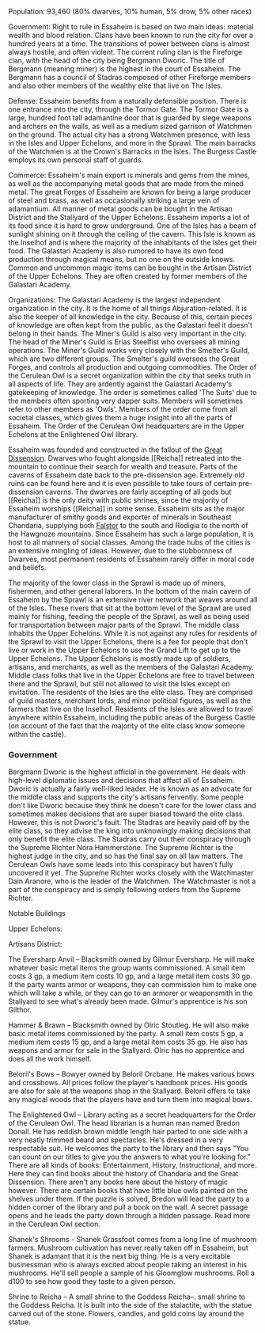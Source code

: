 Population: 93,460 (80% dwarves, 10% human, 5% drow, 5% other races)

Government: Right to rule in Essaheim is based on two main ideas: material wealth and blood relation. Clans have been known to run the city for over a hundred years at a time. The transitions of power between clans is almost always hostile, and often violent. The current ruling clan is the Fireforge clan, with the head of the city being Bergmann Dworic. The title of Bergmann (meaning miner) is the highest in the court of Essaheim. The Bergmann has a council of Stadras composed of other Fireforge members and also other members of the wealthy elite that live on The Isles.

Defense: Essaheim benefits from a naturally defensible position. There is one entrance into the city, through the Tormor Gate. The Tormor Gate is a large, hundred foot tall adamantine door that is guarded by siege weapons and archers on the walls, as well as a medium sized garrison of Watchmen on the ground. The actual city has a strong Watchmen presence, with less in the Isles and Upper Echelons, and more in the Sprawl. The main barracks of the Watchmen is at the Crown's Barracks in the Isles. The Burgess Castle employs its own personal staff of guards.

Commerce: Essaheim's main export is minerals and gems from the mines, as well as the accompanying metal goods that are made from the mined metal. The great Forges of Essaheim are known for being a large producer of steel and brass, as well as occasionally striking a large vein of adamantium. All manner of metal goods can be bought in the Artisan District and the Stallyard of the Upper Echelons. Essaheim imports a lot of its food since it is hard to grow underground. One of the Isles has a beam of sunlight shining on it through the ceiling of the cavern. This Isle is known as the Inselhof and is where the majority of the inhabitants of the Isles get their food. The Galastari Academy is also rumored to have its own food production through magical means, but no one on the outside knows. Common and uncommon magic items can be bought in the Artisan District of the Upper Echelons. They are often created by former members of the Galastari Academy.

Organizations: The Galastari Academy is the largest independent organization in the city. It is the home of all things Abjuration-related. It is also the keeper of all knowledge in the city. Because of this, certain pieces of knowledge are often kept from the public, as the Galastari feel it doesn't belong in their hands. The Miner's Guild is also very important in the city. The head of the Miner's Guild is Erias Steelfist who oversees all mining operations. The Miner's Guild works very closely with the Smelter's Guild, which are two different groups. The Smelter's guild oversees the Great Forges, and controls all production and outgoing commodities. The Order of the Cerulean Owl is a secret organization within the city that seeks truth in all aspects of life. They are ardently against the Galastari Academy's gatekeeping of knowledge. The order is sometimes called 'The Suits' due to the members often sporting very dapper suits. Members will sometimes refer to other members as 'Owls'. Members of the order come from all societal classes, which gives them a huge insight into all the parts of Essaheim. The Order of the Cerulean Owl headquarters are in the Upper Echelons at the Enlightened Owl library.

Essaheim was founded and constructed in the fallout of the [Great Dissension](The%20Great%20Dissension.md). Dwarves who fought alongside [[Reicha]] retreated into the mountain to continue their search for wealth and treasure. Parts of the caverns of Essaheim date back to the pre-dissension age. Extremely old ruins can be found here and it is even possible to take tours of certain pre-dissension caverns. The dwarves are fairly accepting of all gods but [[Reicha]] is the only deity with public shrines, since the majority of Essaheim worships [[Reicha]] in some sense. Essaheim sits as the major manufacturer of smithy goods and exporter of minerals in Southeast Chandaria, supplying both [Falstor](The%20Kingdom%20of%20Falstor.md) to the south and Rodigia to the north of the Hawgnoze mountains. Since Essaheim has such a large population, it is host to all manners of social classes. Among the trade hubs of the cities is an extensive mingling of ideas. However, due to the stubbornness of Dwarves, most permanent residents of Essaheim rarely differ in moral code and beliefs.

The majority of the lower class in the Sprawl is made up of miners, fishermen, and other general laborers. In the bottom of the main cavern of Essaheim by the Sprawl is an extensive river network that weaves around all of the Isles. These rivers that sit at the bottom level of the Sprawl are used mainly for fishing, feeding the people of the Sprawl, as well as being used for transportation between major parts of the Sprawl. The middle class inhabits the Upper Echelons. While it is not against any rules for residents of the Sprawl to visit the Upper Echelons, there is a fee for people that don't live or work in the Upper Echelons to use the Grand Lift to get up to the Upper Echelons. The Upper Echelons is mostly made up of soldiers, artisans, and merchants, as well as the members of the Galastari Academy. Middle class folks that live in the Upper Echelons are free to travel between there and the Sprawl, but still not allowed to visit the Isles except on invitation. The residents of the Isles are the elite class. They are comprised of guild masters, merchant lords, and minor political figures, as well as the farmers that live on the Inselhof. Residents of the Isles are allowed to travel anywhere within Essaheim, including the public areas of the Burgess Castle (on account of the fact that the majority of the elite class know someone within the castle).

### Government
Bergmann Dworic is the highest official in the government. He deals with high-level diplomatic issues and decisions that affect all of Essaheim. Dworic is actually a fairly well-liked leader. He is known as an advocate for the middle class and supports the city's artisans fervently. Some people don't like Dworic because they think he doesn't care for the lower class and sometimes makes decisions that are super biased toward the elite class. However, this is not Dworic's fault. The Stadras are heavily paid off by the elite class, so they advise the king into unknowingly making decisions that only benefit the elite class. The Stadras carry out their conspiracy through the Supreme Richter Nora Hammerstone. The Supreme Richter is the highest judge in the city, and so has the final say on all law matters. The Cerulean Owls have some leads into this conspiracy but haven't fully uncovered it yet. The Supreme Richter works closely with the Watchmaster Dain Aranore, who is the leader of the Watchmen. The Watchmaster is not a part of the conspiracy and is simply following orders from the Supreme Richter.

Notable Buildings

Upper Echelons:

Artisans District:

The Eversharp Anvil – Blacksmith owned by Gilmur Eversharp. He will make whatever basic metal items the group wants commissioned. A small item costs 3 gp, a medium item costs 10 gp, and a large metal item costs 30 gp. If the party wants armor or weapons, they can commission him to make one which will take a while, or they can go to an armorer or weaponsmith in the Stallyard to see what's already been made. Gilmur's apprentice is his son Gilthor.

Hammer & Brawn – Blacksmith owned by Olric Stoutleg. He will also make basic metal items commissioned by the party. A small item costs 5 gp, a medium item costs 15 gp, and a large metal item costs 35 gp. He also has weapons and armor for sale in the Stallyard. Olric has no apprentice and does all the work himself.

Beloril's Bows – Bowyer owned by Beloril Orcbane. He makes various bows and crossbows. All prices follow the player's handbook prices. His goods are also for sale at the weapons shop in the Stallyard. Beloril offers to take any magical woods that the players have and turn them into magical bows.

The Enlightened Owl – Library acting as a secret headquarters for the Order of the Cerulean Owl. The head librarian is a human man named Bredon Donall. He has reddish brown middle length hair parted to one side with a very neatly trimmed beard and spectacles. He's dressed in a very respectable suit. He welcomes the party to the library and then says "You can count on our titles to give you the answers to what you're looking for." There are all kinds of books: Entertainment, History, Instructional, and more. Here they can find books about the history of Chandaria and the Great Dissension. There aren't any books here about the history of magic however. There are certain books that have little blue owls painted on the shelves under them. If the puzzle is solved, Bredon will lead the party to a hidden corner of the library and pull a book on the wall. A secret passage opens and he leads the party down through a hidden passage. Read more in the Cerulean Owl section.

Shanek's Shrooms - Shanek Grassfoot comes from a long line of mushroom farmers. Mushroom cultivation has never really taken off in Essaheim, but Shanek is adamant that it is the next big thing. He is a very excitable businessman who is always excited about people taking an interest in his mushrooms. He'll sell people a sample of his Gloomglow mushrooms. Roll a d100 to see how good they taste to a given person.

Shrine to Reicha – A small shrine to the Goddess Reicha–. small shrine to the Goddess Reicha. It is built into the side of the stalactite, with the statue carved out of the stone. Flowers, candles, and gold coins lay around the statue.